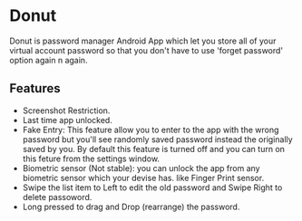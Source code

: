# Donut
Donut is password manager Android App which let you store all of your virtual account password so that you don't have to use 'forget password' option again n again.

## Features  
* Screenshot Restriction.
* Last time app unlocked.
* Fake Entry: This feature allow you to enter to the app with the wrong password but you'll see randomly saved password instead the originally saved by you. By default this feature is turned off and you can turn on this feture from the settings window.
* Biometric sensor (Not stable): you can unlock the app from any biometric sensor which your devise has. like Finger Print sensor.
* Swipe the list item to Left to edit the old password and Swipe Right to delete passoword.
* Long pressed to drag and Drop (rearrange) the password.
